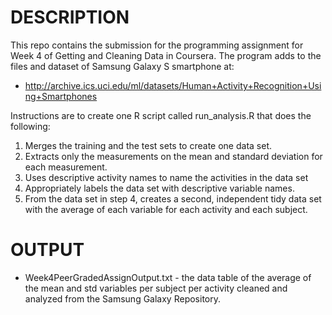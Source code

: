 # DESCRIPTION
This repo contains the submission for the programming assignment for Week 4 of Getting and Cleaning Data in Coursera. The program adds to the files and dataset of Samsung Galaxy S smartphone at:

* http://archive.ics.uci.edu/ml/datasets/Human+Activity+Recognition+Using+Smartphones

Instructions are to create one R script called run_analysis.R that does the following:

1. Merges the training and the test sets to create one data set.
2. Extracts only the measurements on the mean and standard deviation for each measurement.
3. Uses descriptive activity names to name the activities in the data set
4. Appropriately labels the data set with descriptive variable names.
5. From the data set in step 4, creates a second, independent tidy data set with the average of each variable for each activity and each subject.

# OUTPUT
* Week4PeerGradedAssignOutput.txt - the data table of the average of the mean and std variables per subject per activity cleaned and analyzed from the Samsung Galaxy Repository.
